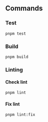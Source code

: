 ## Commands

### Test
```shell
pnpm test
```
### Build
```shell
pnpm build
```
### Linting
#### Check lint
```shell
pnpm lint
```
#### Fix lint
```shell
pnpm lint:fix
```
